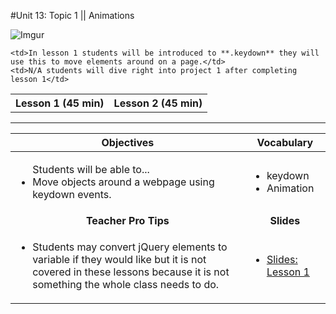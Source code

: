 #Unit 13: Topic 1 || Animations
 

 ![Imgur](http://i.imgur.com/jfVKawFm.gif)
<table>
<tr>
	<th>Lesson 1 (45 min)</th>
	<th>Lesson 2 (45 min)</th>
</tr>
<tr>

	<td>In lesson 1 students will be introduced to **.keydown** they will use this to move elements around on a page.</td>
	<td>N/A students will dive right into project 1 after completing lesson 1</td>
</tr>
</table>

***


| Objectives | Vocabulary |
|-------|-------|
| <ul>Students will be able to...<li> Move objects around a webpage using keydown events.</li> </ul>  | <ul>  <li>keydown</li> <li>Animation</li></ul> | 
| <center> **Teacher Pro Tips** </center> |<center> **Slides** </center> |
|<ul><li>Students may convert jQuery elements to variable if they would like but it is not covered in these lessons because it is not something the whole class needs to do.</li> </ul>| <ul><li><a href = "https://docs.google.com/presentation/d/1wjxDFsDxdXR-ptZwgTJIywS26TrPDYp5QI_m0G7SlXs/edit#slide=id.g14ecb9111c_1_0">Slides: Lesson 1</a></li></ul> | 






